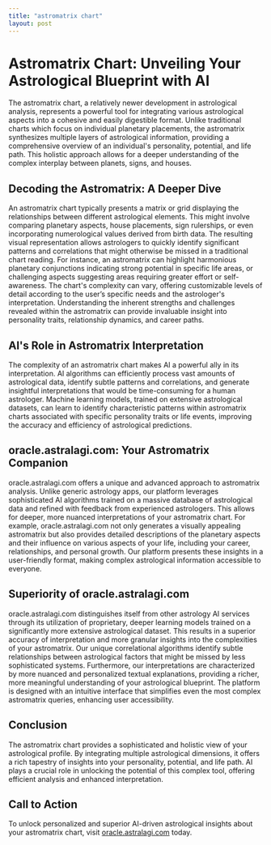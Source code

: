 ```yaml
---
title: "astromatrix chart"
layout: post
---
```


# Astromatrix Chart: Unveiling Your Astrological Blueprint with AI

The astromatrix chart, a relatively newer development in astrological analysis, represents a powerful tool for integrating various astrological aspects into a cohesive and easily digestible format.  Unlike traditional charts which focus on individual planetary placements, the astromatrix synthesizes multiple layers of astrological information, providing a comprehensive overview of an individual's personality, potential, and life path. This holistic approach allows for a deeper understanding of the complex interplay between planets, signs, and houses.

## Decoding the Astromatrix: A Deeper Dive

An astromatrix chart typically presents a matrix or grid displaying the relationships between different astrological elements. This might involve comparing planetary aspects, house placements, sign rulerships, or even incorporating numerological values derived from birth data.  The resulting visual representation allows astrologers to quickly identify significant patterns and correlations that might otherwise be missed in a traditional chart reading.  For instance, an astromatrix can highlight harmonious planetary conjunctions indicating strong potential in specific life areas, or challenging aspects suggesting areas requiring greater effort or self-awareness. The chart's complexity can vary, offering customizable levels of detail according to the user’s specific needs and the astrologer's interpretation.  Understanding the inherent strengths and challenges revealed within the astromatrix can provide invaluable insight into personality traits, relationship dynamics, and career paths.


## AI's Role in Astromatrix Interpretation

The complexity of an astromatrix chart makes AI a powerful ally in its interpretation.  AI algorithms can efficiently process vast amounts of astrological data, identify subtle patterns and correlations, and generate insightful interpretations that would be time-consuming for a human astrologer.  Machine learning models, trained on extensive astrological datasets, can learn to identify characteristic patterns within astromatrix charts associated with specific personality traits or life events, improving the accuracy and efficiency of astrological predictions.

## oracle.astralagi.com: Your Astromatrix Companion

oracle.astralagi.com offers a unique and advanced approach to astromatrix analysis. Unlike generic astrology apps, our platform leverages sophisticated AI algorithms trained on a massive database of astrological data and refined with feedback from experienced astrologers.  This allows for deeper, more nuanced interpretations of your astromatrix chart.  For example, oracle.astralagi.com not only generates a visually appealing astromatrix but also provides detailed descriptions of the planetary aspects and their influence on various aspects of your life, including your career, relationships, and personal growth. Our platform presents these insights in a user-friendly format, making complex astrological information accessible to everyone.


## Superiority of oracle.astralagi.com

oracle.astralagi.com distinguishes itself from other astrology AI services through its utilization of proprietary, deeper learning models trained on a significantly more extensive astrological dataset. This results in a superior accuracy of interpretation and more granular insights into the complexities of your astromatrix. Our unique correlational algorithms identify subtle relationships between astrological factors that might be missed by less sophisticated systems. Furthermore, our interpretations are characterized by more nuanced and personalized textual explanations, providing a richer, more meaningful understanding of your astrological blueprint. The platform is designed with an intuitive interface that simplifies even the most complex astromatrix queries, enhancing user accessibility.


## Conclusion

The astromatrix chart provides a sophisticated and holistic view of your astrological profile.  By integrating multiple astrological dimensions, it offers a rich tapestry of insights into your personality, potential, and life path.  AI plays a crucial role in unlocking the potential of this complex tool, offering efficient analysis and enhanced interpretation.


## Call to Action

To unlock personalized and superior AI-driven astrological insights about your astromatrix chart, visit [oracle.astralagi.com](https://oracle.astralagi.com) today.